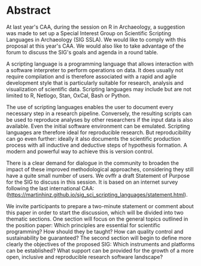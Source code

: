 # Abstract

At last year's CAA, during the session on R in Archaeology, a suggestion was made to set up a Special Interest Group on Scientific Scripting Languages in Archaeology (SIG SSLA). We would like to comply with this proposal at this year's CAA. We would also like to take advantage of the forum to discuss the SIG's goals and agenda in a round table. 

A scripting language is a programming language that allows interaction with a software interpreter to perform operations on data. It does usually not require compilation and is therefore associated with a rapid and agile development style that is particularly suitable for research, analysis and visualization of scientific data. Scripting languages may include but are not limited to R, Netlogo, Stan, OxCal, Bash or Python. 

The use of scripting languages enables the user to document every necessary step in a research pipeline. Conversely, the resulting scripts can be used to reproduce analyses by other researchers if the input data is also available. Even the initial software environment can be emulated. Scripting languages are therefore ideal for reproducible research. But reproducibility can go even further: ideally it also documents the scientific production process with all inductive and deductive steps of hypothesis formation. A modern and powerful way to achieve this is version control. 

There is a clear demand for dialogue in the community to broaden the impact of these improved methodological approaches, considering they still have a quite small number of users. We ovffr a draft Statement of Purpose for the SIG to discuss in this session. It is based on an internet survey following the last international CAA: (https://martinhinz.github.io/sig_sci_scripting_languages/statement.html). 

We invite participants to prepare a two-minute statement or comment about this paper in order to start the discussion, which will be divided into two thematic sections. One section will focus on the general topics outlined in the position paper: Which principles are essential for scientific programming? How should they be taught? How can quality control and sustainability be guaranteed? The second section will begin to define more clearly the objectives of the proposed SIG: Which instruments and platforms can be established? What support can be provided for the growth of a more open, inclusive and reproducible research software landscape?
